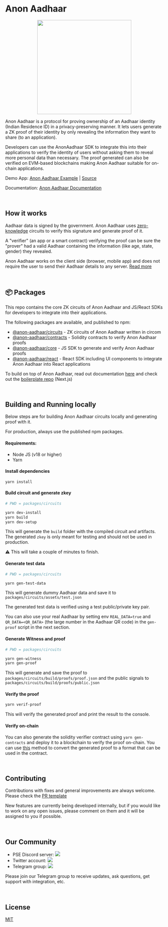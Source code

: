 # Anon Aadhaar

<p align="center">
  <img src="https://github.com/privacy-scaling-explorations/anon-aadhaar/assets/67648863/b29d784b-610a-4222-8fa5-4a2972e492fd" width="300">
</p>

Anon Aadhaar is a protocol for proving ownership of an Aadhaar identity (Indian Residence ID) in a privacy-preserving manner. It lets users generate a ZK proof of their identity by only revealing the information they want to share (to an application).

Developers can use the AnonAadhaar SDK to integrate this into their applications to verify the identity of users without asking them to reveal more personal data than necessary. The proof generated can also be verified on EVM-based blockchains making Anon Aadhaar suitable for on-chain applications.

Demo App: [Anon Aadhaar Example](https://anon-aadhaar-example.vercel.app/)  |  [Source](https://github.com/anon-aadhaar-private/anon-aadhaar-example)

Documentation: [Anon Aadhaar Documentation](https://anon-aadhaar-documentation.vercel.app/docs/intro)

<br /> 


## How it works
Aadhaar data is signed by the government. Anon Aadhaar uses [zero-knowledge](https://en.wikipedia.org/wiki/Zero-knowledge_proof) circuits to verify this signature and generate proof of it. 

A "verifier" (an app or a smart contract) verifying the proof can be sure the "prover" had a valid Aadhaar containing the information (like age, state, gender) they revealed.

Anon Aadhaar works on the client side (browser, mobile app) and does not require the user to send their Aadhaar details to any server. [Read more](https://anon-aadhaar-documentation.vercel.app/docs/how-does-it-work)

<br /> 

## 📦 Packages

This repo contains the core ZK circuits of Anon Aadhaar and JS/React SDKs for developers to integrate into their applications. 

The following packages are available, and published to npm:

- [@anon-aadhaar/circuits](packages/circuits/) - ZK circuits of Anon Aadhaar written in circom
- [@anon-aadhaar/contracts](packages/contracts/) - Solidity contracts to verify Anon Aadhaar proofs
- [@anon-aadhaar/core](packages/core/) - JS SDK to generate and verify Anon Aadhaar proofs
- [@anon-aadhaar/react](packages/react/) - React SDK including UI components to integrate Anon Aadhaar into React applications

To build on top of Anon Aadhaar, read out documentation [here](https://anon-aadhaar-documentation.vercel.app/docs/intro) and check out the [boilerplate repo](https://github.com/anon-aadhaar/quick-setup) (Next.js)

<br />

## Building and Running locally

Below steps are for building Anon Aadhaar circuits locally and generating proof with it.

For production, always use the published npm packages.

#### Requirements:

- Node JS (v18 or higher)
- Yarn

#### Install dependencies

```
yarn install
```

#### Build circuit and generate zkey

```sh
# PWD = packages/circuits

yarn dev-install
yarn build
yarn dev-setup
```

This will generate the `build` folder with the compiled circuit and artifacts. The generated `zkey` is only meant for testing and should not be used in production.

⚠️ This will take a couple of minutes to finish.

#### Generate test data

```sh
# PWD = packages/circuits

yarn gen-test-data
```

This will generate dummy Aadhaar data and save it to `packages/circuits/assets/test.json`

The generated test data is verified using a test public/private key pair.

You can also use your real Aadhaar by setting env `REAL_DATA=true` and `QR_DATA=<QR_DATA>` (the large number in the Aadhaar QR code) in the `gen-proof` script in the next section.

#### Generate Witness and proof
```sh
# PWD = packages/circuits

yarn gen-witness
yarn gen-proof
```

This will generate and save the proof to `packages/circuits/build/proofs/proof.json` and the public signals to `packages/circuits/build/proofs/public.json`


#### Verify the proof
```sh
yarn verif-proof
```
This will verify the generated proof and print the result to the console.

#### Verify on-chain

You can also generate the solidity verifier contract using `yarn gen-contracts` and deploy it to a blockchain to verify the proof on-chain. You can use [this](https://github.com/anon-aadhaar/anon-aadhaar/blob/main/packages/core/src/utils.ts#L47) method to convert the generated proof to a format that can be used in the contract.

<br />

## Contributing

Contributions with fixes and general improvements are always welcome. Please check the [PR template](.github/PULL_REQUEST_TEMPLATE.md)

New features are currently being developed internally, but if you would like to work on any open issues, please comment on them and it will be assigned to you if possible.


<br />

## Our Community

- PSE Discord server: <a href="https://discord.com/invite/sF5CT5rzrR"><img src="https://img.shields.io/badge/discord-pse-blue"></a>
- Twitter account: <a href="https://twitter.com/AnonAadhaar"><img src="https://img.shields.io/twitter/follow/Anon_Aadhaar?style=flat-square&logo=twitter"></a>
- Telegram group: <a href="https://t.me/anon_aadhaar"><img src="https://img.shields.io/badge/telegram-@anon_aadhaar-blue.svg?style=flat-square&logo=telegram"></a>

Please join our Telegram group to receive updates, ask questions, get support with integration, etc.

<br />

## License

[MIT](https://choosealicense.com/licenses/mit/)
